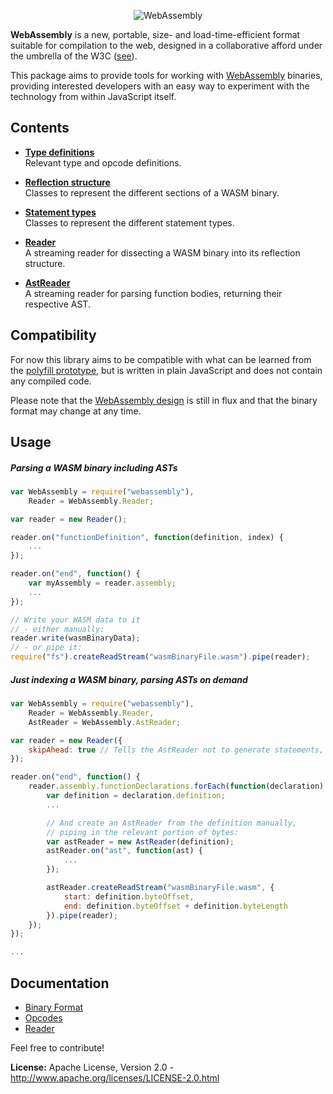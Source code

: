 <p align="center"><img alt="WebAssembly" src="https://raw.githubusercontent.com/dcodeIO/WebAssembly/master/WebAssembly.png" /></p>

**WebAssembly** is a new, portable, size- and load-time-efficient format suitable for compilation to the web, designed
in a collaborative afford under the umbrella of the W3C ([see](https://www.w3.org/community/webassembly/)).

This package aims to provide tools for working with [WebAssembly](https://github.com/WebAssembly) binaries, providing
interested developers with an easy way to experiment with the technology from within JavaScript itself.

Contents
--------

* **[Type definitions](https://github.com/dcodeIO/WebAssembly/blob/master/src/types.js)**<br />
  Relevant type and opcode definitions.

* **[Reflection structure](https://github.com/dcodeIO/WebAssembly/tree/master/src/reflect)**<br />
  Classes to represent the different sections of a WASM binary.

* **[Statement types](https://github.com/dcodeIO/WebAssembly/tree/master/src/stmt)**<br />
  Classes to represent the different statement types.

* **[Reader](https://github.com/dcodeIO/WebAssembly/blob/master/src/Reader.js)**<br />
  A streaming reader for dissecting a WASM binary into its reflection structure.

* **[AstReader](https://github.com/dcodeIO/WebAssembly/blob/master/src/AstReader.js)**<br />
  A streaming reader for parsing function bodies, returning their respective AST.

Compatibility
-------------
For now this library aims to be compatible with what can be learned from the [polyfill prototype](https://github.com/WebAssembly/polyfill-prototype-1),
but is written in plain JavaScript and does not contain any compiled code.

Please note that the [WebAssembly design](https://github.com/WebAssembly/design) is still in flux and that the binary
format may change at any time.

Usage
-----

##### Parsing a WASM binary including ASTs

```js
var WebAssembly = require("webassembly"),
    Reader = WebAssembly.Reader;

var reader = new Reader();

reader.on("functionDefinition", function(definition, index) {
    ...
});

reader.on("end", function() {
    var myAssembly = reader.assembly;
    ...
});

// Write your WASM data to it
// - either manually:
reader.write(wasmBinaryData);
// - or pipe it:
require("fs").createReadStream("wasmBinaryFile.wasm").pipe(reader);
```

##### Just indexing a WASM binary, parsing ASTs on demand

```js
var WebAssembly = require("webassembly"),
    Reader = WebAssembly.Reader,
    AstReader = WebAssembly.AstReader;

var reader = new Reader({
    skipAhead: true // Tells the AstReader not to generate statements, skipping ahead
});

reader.on("end", function() {
    reader.assembly.functionDeclarations.forEach(function(declaration) {
        var definition = declaration.definition;
        ...

        // And create an AstReader from the definition manually,
        // piping in the relevant portion of bytes:
        var astReader = new AstReader(definition);
        astReader.on("ast", function(ast) {
            ...
        });

        astReader.createReadStream("wasmBinaryFile.wasm", {
            start: definition.byteOffset,
            end: definition.byteOffset + definition.byteLength
        }).pipe(reader);
    });
});

...
```

Documentation
-------------
* [Binary Format](https://github.com/dcodeIO/WebAssembly/wiki/Binary-Format)
* [Opcodes](https://github.com/dcodeIO/WebAssembly/wiki/Opcodes)
* [Reader](https://github.com/dcodeIO/WebAssembly/wiki/Reader)

Feel free to contribute!

**License:** Apache License, Version 2.0 - http://www.apache.org/licenses/LICENSE-2.0.html
